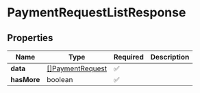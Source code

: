 # PaymentRequestListResponse



## Properties

| Name | Type | Required | Description |
| ------------ | ------------- | ------------- | ------------- |
| **data** | [[]PaymentRequest](PaymentRequest.md) | ✅ |  |
**hasMore** | boolean | ✅ |  |


